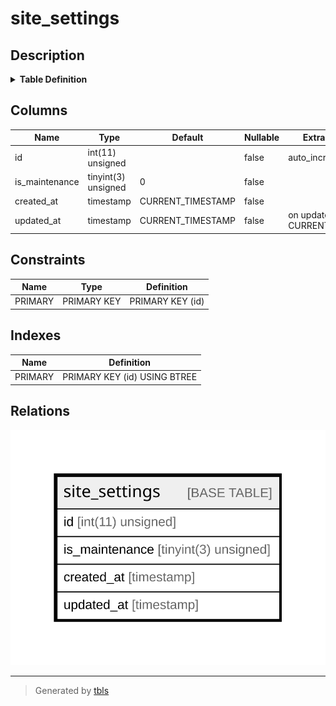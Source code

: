 # site_settings

## Description

<details>
<summary><strong>Table Definition</strong></summary>

```sql
CREATE TABLE `site_settings` (
  `id` int(11) unsigned NOT NULL AUTO_INCREMENT,
  `is_maintenance` tinyint(3) unsigned NOT NULL DEFAULT '0' COMMENT '0 = off, 1 = on',
  `created_at` timestamp NOT NULL DEFAULT CURRENT_TIMESTAMP,
  `updated_at` timestamp NOT NULL DEFAULT CURRENT_TIMESTAMP ON UPDATE CURRENT_TIMESTAMP,
  PRIMARY KEY (`id`)
) ENGINE=InnoDB DEFAULT CHARSET=utf8mb4 COLLATE=utf8mb4_unicode_ci
```

</details>

## Columns

| Name | Type | Default | Nullable | Extra Definition | Children | Parents | Comment |
| ---- | ---- | ------- | -------- | ---------------- | -------- | ------- | ------- |
| id | int(11) unsigned |  | false | auto_increment |  |  |  |
| is_maintenance | tinyint(3) unsigned | 0 | false |  |  |  | 0 = off, 1 = on |
| created_at | timestamp | CURRENT_TIMESTAMP | false |  |  |  |  |
| updated_at | timestamp | CURRENT_TIMESTAMP | false | on update CURRENT_TIMESTAMP |  |  |  |

## Constraints

| Name | Type | Definition |
| ---- | ---- | ---------- |
| PRIMARY | PRIMARY KEY | PRIMARY KEY (id) |

## Indexes

| Name | Definition |
| ---- | ---------- |
| PRIMARY | PRIMARY KEY (id) USING BTREE |

## Relations

![er](site_settings.svg)

---

> Generated by [tbls](https://github.com/k1LoW/tbls)
